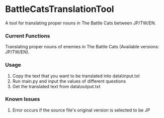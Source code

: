 # BattleCatsTranslationTool
A tool for translating proper nouns in The Battle Cats between JP/TW/EN.

### Current Functions
Translating proper nouns of enemies in The Battle Cats (Available versions: JP/TW/EN).

### Usage
1. Copy the text that you want to be translated into data\input.txt
2. Run main.py and input the values of different questions
3. Get the translated text from data\output.txt

### Known Issues
1. Error occurs if the source file's original version is selected to be JP
